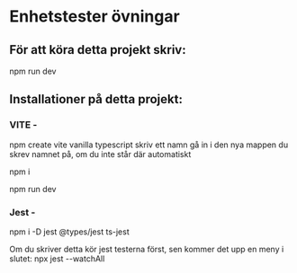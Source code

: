 # Enhetstester övningar

## För att köra detta projekt skriv:
npm run dev

## Installationer på detta projekt:

### VITE -
npm create vite
vanilla
typescript
skriv ett namn
gå in i den nya mappen du skrev namnet på, om du inte står där automatiskt

npm i

npm run dev

### Jest - 

npm i -D jest @types/jest ts-jest


Om du skriver detta kör jest testerna först, sen kommer det upp en meny i slutet:
npx jest --watchAll
